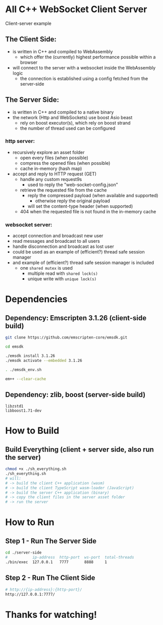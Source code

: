 
# All C++ WebSocket Client Server

Client-server example

## The Client Side:
* is written in C++ and compiled to WebAssembly
  * which offer the (currently) highest performance possible within a browser
* will connect to the server with a websocket inside the WebAssembly logic
  * the connection is established using a config fetched from the server-side

## The Server Side:
* is written in C++ and compiled to a native binary
* the network (Http and WebSockets) use boost Asio beast
  * rely on boost executor(s), which rely on boost strand
  * the number of thread used can be configured
### http server:
* recursively explore an asset folder
  * open every files (when possible)
  * compress the opened files (when possible)
  * cache in-memory (hash map)
* accept and reply to HTTP request (GET)
  * handle any custom request9s
    * used to reply the "web-socket-config.json"
  * retrieve the requested file from the cache
    * reply the compressed payload (when available and supported)
      * otherwise reply the original payload
    * will set the content-type header (when supported)
  * 404 when the requested file is not found in the in-memory cache
### websocket server:
* accept connection and broadcast new user
* read messages and broadcast to all users
* handle disconnection and broadcast as lost user
* could be used as an example of (efficient?) thread safe session manager
* and example of (efficient?) thread safe session manager is included
  * one `shared mutex` is used
    * multiple read with `shared lock(s)`
    * unique write with `unique lock(s)`


# Dependencies

## Dependency: Emscripten 3.1.26 (client-side build)
```bash
git clone https://github.com/emscripten-core/emsdk.git

cd emsdk

./emsdk install 3.1.26
./emsdk activate --embedded 3.1.26

. ./emsdk_env.sh

em++ --clear-cache
```

## Dependency: zlib, boost (server-side build)

```
libzstd1
libboost1.71-dev
```

# How to Build

## Build Everything (client + server side, also run the server)

```bash
chmod +x ./sh_everything.sh
./sh_everything.sh
# will:
# -> build the client C++ application (wasm)
# -> build the client TypeScript wasm-loader (JavaScript)
# -> build the server C++ application (binary)
# -> copy the client files in the server asset folder
# -> run the server
```

# How to Run

## Step 1 - Run The Server Side

```bash
cd ./server-side
#           ip-address  http-port  ws-port  total-threads
./bin/exec  127.0.0.1   7777       8888     1
```

## Step 2 - Run The Client Side

```bash
# http://{ip-address}:{http-port}/
http://127.0.0.1:7777/
```

# Thanks for watching!
